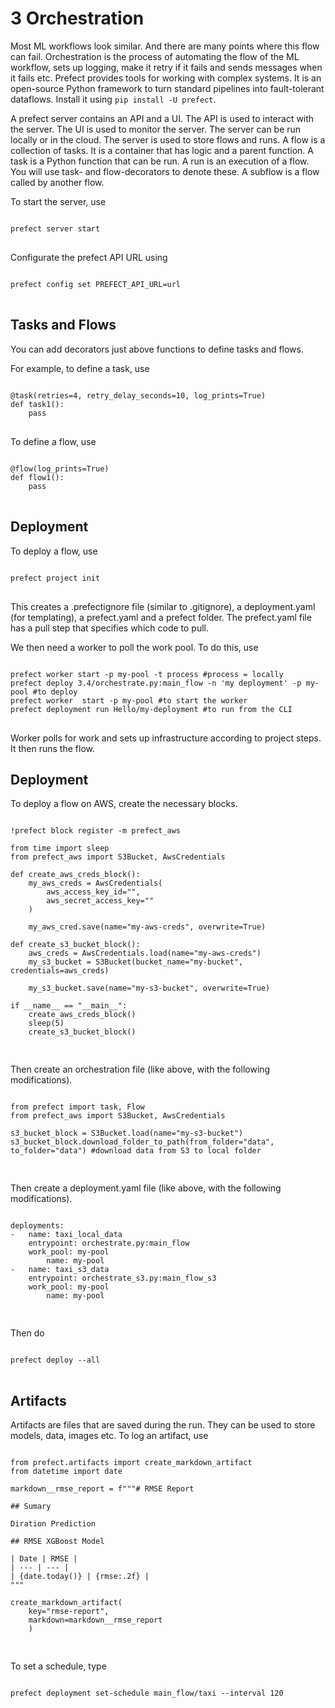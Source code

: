 # 3 Orchestration 
Most ML workflows look similar. And there are many points where this flow can fail. Orchestration is the process of automating the flow of the ML workflow, sets up logging, make it retry if it fails and sends messages when it fails etc. Prefect provides tools for working with complex systems. It is an open-source Python framework to turn standard pipelines into fault-tolerant dataflows. Install it using `pip install -U prefect`.

A prefect server contains an API and a UI. The API is used to interact with the server. The UI is used to monitor the server. The server can be run locally or in the cloud. The server is used to store flows and runs. A flow is a collection of tasks. It is a container that has logic and a parent function. A task is a Python function that can be run. A run is an execution of a flow. You will use task- and flow-decorators to denote these. A subflow is a flow called by another flow. 

To start the server, use

<pre>
<code>
prefect server start
</code>
</pre>

Configurate the prefect API URL using 

<pre>
<code>
prefect config set PREFECT_API_URL=url
</code>
</pre>

## Tasks and Flows
You can add decorators just above functions to define tasks and flows.

For example, to define a task, use

<pre>
<code>
@task(retries=4, retry_delay_seconds=10, log_prints=True)
def task1():
    pass
</code>
</pre>

To define a flow, use

<pre>
<code>
@flow(log_prints=True)
def flow1():
    pass
</code>
</pre>

## Deployment 
To deploy a flow, use

<pre>
<code>
prefect project init
</code>
</pre>

This creates a .prefectignore file (similar to .gitignore), a deployment.yaml (for templating), a prefect.yaml and a prefect folder. The prefect.yaml file has a pull step that specifies which code to pull.

We then need a worker to poll the work pool. To do this, use

<pre>
<code>
prefect worker start -p my-pool -t process #process = locally
prefect deploy 3.4/orchestrate.py:main_flow -n 'my deployment' -p my-pool #to deploy
prefect worker  start -p my-pool #to start the worker 
prefect deployment run Hello/my-deployment #to run from the CLI
</code>
</pre>

Worker polls for work and sets up infrastructure according to project steps. It then runs the flow.

## Deployment
To deploy a flow on AWS, create the necessary blocks. 

<pre>
<code>
!prefect block register -m prefect_aws

from time import sleep 
from prefect_aws import S3Bucket, AwsCredentials

def create_aws_creds_block():
    my_aws_creds = AwsCredentials(
        aws_access_key_id="",
        aws_secret_access_key=""
    )

    my_aws_cred.save(name="my-aws-creds", overwrite=True)

def create_s3_bucket_block():
    aws_creds = AwsCredentials.load(name="my-aws-creds")    
    my_s3_bucket = S3Bucket(bucket_name="my-bucket", credentials=aws_creds)

    my_s3_bucket.save(name="my-s3-bucket", overwrite=True)

if __name__ == "__main__":
    create_aws_creds_block()
    sleep(5)
    create_s3_bucket_block()

</code>
</pre>

Then create an orchestration file (like above, with the following modifications).

<pre>
<code>
from prefect import task, Flow
from prefect_aws import S3Bucket, AwsCredentials

s3_bucket_block = S3Bucket.load(name="my-s3-bucket")
s3_bucket_block.download_folder_to_path(from_folder="data", to_folder="data") #download data from S3 to local folder

</code>
</pre>

Then create a deployment.yaml file (like above, with the following modifications).

<pre>
<code>
deployments: 
-   name: taxi_local_data
    entrypoint: orchestrate.py:main_flow
    work_pool: my-pool
        name: my-pool
-   name: taxi_s3_data
    entrypoint: orchestrate_s3.py:main_flow_s3
    work_pool: my-pool
        name: my-pool

</code>
</pre>

Then do 

<pre>
<code>
prefect deploy --all
</code>
</pre>

## Artifacts
Artifacts are files that are saved during the run. They can be used to store models, data, images etc. To log an artifact, use

<pre>
<code>
from prefect.artifacts import create_markdown_artifact  
from datetime import date 

markdown__rmse_report = f"""# RMSE Report

## Sumary 

Diration Prediction 

## RMSE XGBoost Model

| Date | RMSE |
| --- | --- |
| {date.today()} | {rmse:.2f} |
"""

create_markdown_artifact(
    key="rmse-report",
    markdown=markdown__rmse_report
    )

</code>
</pre>

To set a schedule, type

<pre>
<code>
prefect deployment set-schedule main_flow/taxi --interval 120
</code>
</pre>

